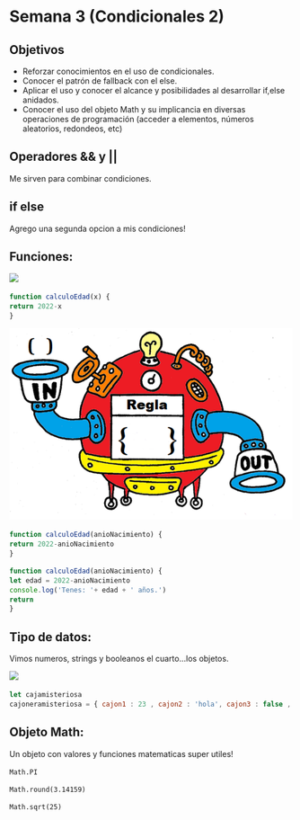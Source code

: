 # Semana 3 (Condicionales 2)

## Objetivos

- Reforzar conocimientos en el uso de condicionales.
- Conocer el patrón de fallback con el else.
- Aplicar el uso y conocer el alcance y posibilidades al desarrollar if,else anidados.
- Conocer el uso del objeto Math y su implicancia en diversas operaciones de programación (acceder a elementos, números aleatorios, redondeos, etc)

## Operadores && y || 

Me sirven para combinar condiciones.

## if else

Agrego una segunda opcion a mis condiciones!

## Funciones:

<img src='https://scausey.github.io/assets/images/toasterFunctionDiagram.jpg' width=500>


```javascript
function calculoEdad(x) {
return 2022-x
}
```

![](f.png)

```javascript
function calculoEdad(anioNacimiento) {
return 2022-anioNacimiento
}
```


```javascript
function calculoEdad(anioNacimiento) {
let edad = 2022-anioNacimiento
console.log('Tenes: '+ edad + ' años.')
return 
}
```


## Tipo de datos: 

Vimos numeros, strings y booleanos
el cuarto...los objetos.

![](https://http2.mlstatic.com/D_NQ_NP_881520-MLA43683157972_102020-O.webp)

```javascript
let cajamisteriosa
cajoneramisteriosa = { cajon1 : 23 , cajon2 : 'hola', cajon3 : false , cajon4 : calculoEdad} 
```


## Objeto Math:

Un objeto con valores y funciones matematicas super utiles!

`Math.PI` 

`Math.round(3.14159)`

`Math.sqrt(25)`
